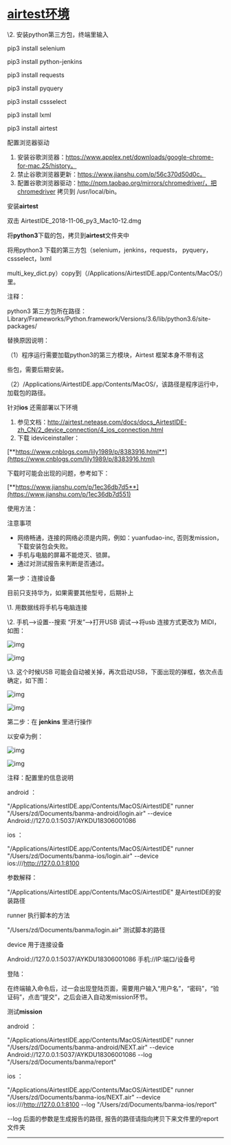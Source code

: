 # [airtest环境](https://www.cnblogs.com/hyhyhy/articles/10518349.html)

\2. 安装python第三方包，终端里输入

pip3 install selenium

pip3 install python-jenkins

pip3 install requests

pip3 install pyquery

pip3 install cssselect

pip3 install lxml

pip3 install airtest

 

配置浏览器驱动

1. 安装谷歌浏览器：https://www.applex.net/downloads/google-chrome-for-mac.25/history。
2. 禁止谷歌浏览器更新：https://www.jianshu.com/p/56c370d50d0c。
3. 配置谷歌浏览器驱动：http://npm.taobao.org/mirrors/chromedriver/，把chromedriver 拷贝到  /usr/local/bin。

安装**airtest**

双击   AirtestIDE_2018-11-06_py3_Mac10-12.dmg

 

将**python3**下载的包，拷贝到**airtest**文件夹中

将用python3 下载的第三方包（selenium，jenkins，requests， pyquery，cssselect，lxml

multi_key_dict.py）copy到（/Applications/AirtestIDE.app/Contents/MacOS/）里。

 

注释：

python3 第三方包所在路径：Library/Frameworks/Python.framework/Versions/3.6/lib/python3.6/site-packages/

 

替换原因说明：

（1）程序运行需要加载python3的第三方模块，Airtest 框架本身不带有这

  些包，需要后期安装。

（2）/Applications/AirtestIDE.app/Contents/MacOS/，该路径是程序运行中，加载包的路径。

  

针对**ios** 还需部署以下环境

1. 参见文档：http://airtest.netease.com/docs/docs_AirtestIDE-zh_CN/2_device_connection/4_ios_connection.html
2. 下载 ideviceinstaller：

[**https://www.cnblogs.com/lily1989/p/8383916.html**](https://www.cnblogs.com/lily1989/p/8383916.html)

下载时可能会出现的问题，参考如下：

[**https://www.jianshu.com/p/1ec36db7d5**](https://www.jianshu.com/p/1ec36db7d551)

 

使用方法：

注意事项

- 网络畅通，连接的网络必须是内网，例如：yuanfudao-inc, 否则发mission，下载安装包会失败。
- 手机与电脑的屏幕不能熄灭、锁屏。
- 通过对测试报告来判断是否通过。

第一步：连接设备

目前只支持华为，如果需要其他型号，后期补上

\1. 用数据线将手机与电脑连接

\2. 手机-->设置--搜索 “开发”-->打开USB 调试-->将usb 连接方式更改为 MIDI，如图：

 

 ![img](https://img2018.cnblogs.com/blog/1157904/201903/1157904-20190312174647193-1462470591.png)

 

 

  

 

 

 ![img](https://img2018.cnblogs.com/blog/1157904/201903/1157904-20190312174710706-121565774.png)

 

 

 

\3. 这个时候USB 可能会自动被关掉，再次启动USB，下面出现的弹框，依次点击确定，如下图：

 ![img](https://img2018.cnblogs.com/blog/1157904/201903/1157904-20190312174747524-761586111.png)

 

![img](https://img2018.cnblogs.com/blog/1157904/201903/1157904-20190312174809589-726013119.png)

 

 

 

 

 

 

 

第二步：在 **jenkins** 里进行操作

以安卓为例：

 ![img](https://img2018.cnblogs.com/blog/1157904/201903/1157904-20190312174836400-839283410.png)

![img](https://img2018.cnblogs.com/blog/1157904/201903/1157904-20190312174903279-1512266445.png)

 

 

 

 

注释：配置里的信息说明

android ：

"/Applications/AirtestIDE.app/Contents/MacOS/AirtestIDE" runner "/Users/zd/Documents/banma-android/login.air"  --device Android://127.0.0.1:5037/AYKDU18306001086

ios ：

"/Applications/AirtestIDE.app/Contents/MacOS/AirtestIDE" runner "/Users/zd/Documents/banma-ios/login.air"  --device ios:///http://127.0.0.1:8100

 

参数解释：

"/Applications/AirtestIDE.app/Contents/MacOS/AirtestIDE" 是AirtestIDE的安装路径

runner 执行脚本的方法

"/Users/zd/Documents/banma/login.air" 测试脚本的路径

device 用于连接设备

Android://127.0.0.1:5037/AYKDU18306001086 手机://IP:端口/设备号

 

登陆：

在终端输入命令后，过一会出现登陆页面，需要用户输入“用户名”，“密码”，“验证码”，点击“提交”，之后会进入自动发mission环节。

 

 

测试**mission**

android ：

"/Applications/AirtestIDE.app/Contents/MacOS/AirtestIDE" runner "/Users/zd/Documents/banma-android/NEXT.air"  --device Android://127.0.0.1:5037/AYKDU18306001086 --log "/Users/zd/Documents/banma/report"

ios ：

"/Applications/AirtestIDE.app/Contents/MacOS/AirtestIDE" runner "/Users/zd/Documents/banma-ios/NEXT.air"  --device ios:///http://127.0.0.1:8100 --log "/Users/zd/Documents/banma-ios/report"

 

--log 后面的参数是生成报告的路径, 报告的路径请指向拷贝下来文件里的report文件夹



-----------

